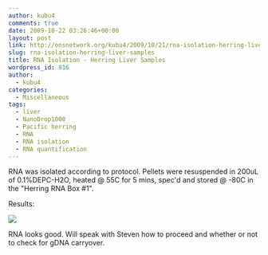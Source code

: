 ```yaml
---
author: kubu4
comments: true
date: 2009-10-22 03:26:46+00:00
layout: post
link: http://onsnetwork.org/kubu4/2009/10/21/rna-isolation-herring-liver-samples/
slug: rna-isolation-herring-liver-samples
title: RNA Isolation - Herring Liver Samples
wordpress_id: 816
author:
  - kubu4
categories:
  - Miscellaneous
tags:
  - liver
  - NanoDrop1000
  - Pacific herring
  - RNA
  - RNA isolation
  - RNA quantification
---
```


RNA was isolated according to protocol. Pellets were resuspended in 200uL of 0.1%DEPC-H2O, heated @ 55C for 5 mins, spec'd and stored @ -80C in the "Herring RNA Box #1".

Results:

![](http://eagle.fish.washington.edu/Arabidopsis/RNA%20Spec%20Readings/20091021%20RNA%20SJW.jpg)

RNA looks good. Will speak with Steven how to proceed and whether or not to check for gDNA carryover.
